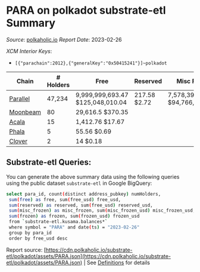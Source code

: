 # PARA on polkadot substrate-etl Summary

_Source_: [polkaholic.io](https://polkaholic.io) *Report Date*: 2023-02-26


*XCM Interior Keys*:
* `[{"parachain":2012},{"generalKey":"0x50415241"}]~polkadot`


| Chain | # Holders | Free | Reserved | Misc Frozen | Frozen | Price | AssetID |
| ----- | --------- | ---- | -------- | ----------- | ------ | ----- | ------- |
| [Parallel](/polkadot/2012-parallel) | 47,234 | 9,999,999,693.47 $125,048,010.04 | 217.58 $2.72 | 7,578,391,765.73  $94,766,283.87 | 7,578,375,342.87 $94,766,078.50 | $0.01 | `{"Token":"PARA"}` |
| [Moonbeam](/polkadot/2004-moonbeam) | 80 | 29,616.5 $370.35 |   |    |   | $0.01 | `{"Token":"32615670524745285411807346420584982855"}` |
| [Acala](/polkadot/2000-acala) | 15 | 1,412.76 $17.67 |   |    |   | $0.01 | `{"ForeignAsset":"1"}` |
| [Phala](/polkadot/2035-phala) | 5 | 55.56 $0.69 |   |    |   | $0.01 | `{"Token":"2"}` |
| [Clover](/polkadot/2002-clover) | 2 | 14 $0.18 |   |    |   | $0.01 | `{"Token":"11"}` |

## Substrate-etl Queries:
You can generate the above summary data using the following queries using the public dataset `substrate-etl` in Google BigQuery:
```bash
select para_id, count(distinct address_pubkey) numHolders, 
 sum(free) as free, sum(free_usd) free_usd,
 sum(reserved) as reserved, sum(free_usd) reserved_usd,
 sum(misc_frozen) as misc_frozen, sum(misc_frozen_usd) misc_frozen_usd,
 sum(frozen) as frozen, sum(frozen_usd) frozen_usd
 from `substrate-etl.kusama.balances*` 
 where symbol = "PARA" and date(ts) = "2023-02-26"
 group by para_id
 order by free_usd desc
```


Report source: [https://cdn.polkaholic.io/substrate-etl/polkadot/assets/PARA.json](https://cdn.polkaholic.io/substrate-etl/polkadot/assets/PARA.json) | See [Definitions](/DEFINITIONS.md) for details
